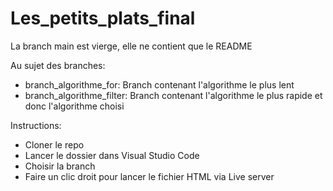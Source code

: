 # Les_petits_plats_final

La branch main est vierge, elle ne contient que le README

Au sujet des branches:

- branch_algorithme_for: Branch contenant l'algorithme le plus lent
- branch_algorithme_filter: Branch contenant l'algorithme le plus rapide et donc l'algorithme choisi

Instructions: 
- Cloner le repo 
- Lancer le dossier dans Visual Studio Code
- Choisir la branch 
- Faire un clic droit pour lancer le fichier HTML via Live server

